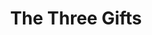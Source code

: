 ---
title: The Three Gifts
year: 1924
opening_date: 1924-04-28
closing_date: 
layout: productions
featured_image: 
image_caption:
image_credit:
playbill:
category:
Theatre: Theatre Jacksonville
cast:
   Granny Moran: Annie M. Pratt
   Bridget: Birsa Shepard
   Kathleen: Isabelle Gaines
   Tim: Ted Silber
crew:
   Director: J.H. Pratt
   Stage Setting Assistant:
      - Cecil Batchelder
      - E.S. Beauchamp-Nobbs
   Stage Setting: Dick Grether
external_links:
---